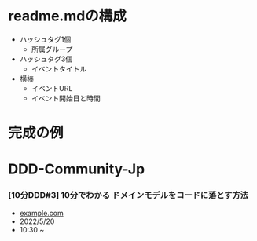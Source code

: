 # readme.mdの構成
- ハッシュタグ1個
    - 所属グループ
- ハッシュタグ3個
    - イベントタイトル
- 横棒
    - イベントURL
    - イベント開始日と時間

# 完成の例

# DDD-Community-Jp
### [10分DDD#3] 10分でわかる ドメインモデルをコードに落とす方法
- [example.com]()
- 2022/5/20
- 10:30 ~